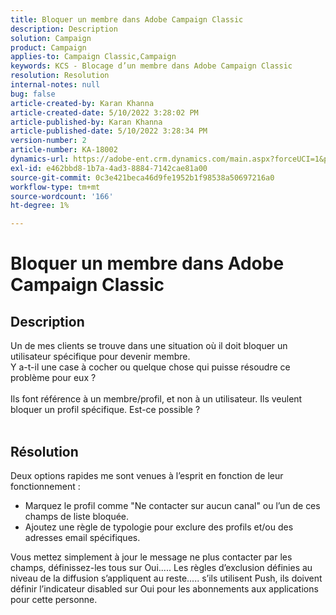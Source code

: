 ```yaml
---
title: Bloquer un membre dans Adobe Campaign Classic
description: Description
solution: Campaign
product: Campaign
applies-to: Campaign Classic,Campaign
keywords: KCS - Blocage d’un membre dans Adobe Campaign Classic
resolution: Resolution
internal-notes: null
bug: false
article-created-by: Karan Khanna
article-created-date: 5/10/2022 3:28:02 PM
article-published-by: Karan Khanna
article-published-date: 5/10/2022 3:28:34 PM
version-number: 2
article-number: KA-18002
dynamics-url: https://adobe-ent.crm.dynamics.com/main.aspx?forceUCI=1&pagetype=entityrecord&etn=knowledgearticle&id=e5fe0dc6-75d0-ec11-a7b5-00224809c556
exl-id: e462bbd8-1b7a-4ad3-8884-7142cae81a00
source-git-commit: 0c3e421beca46d9fe1952b1f98538a50697216a0
workflow-type: tm+mt
source-wordcount: '166'
ht-degree: 1%

---
```


# Bloquer un membre dans Adobe Campaign Classic

## Description

Un de mes clients se trouve dans une situation où il doit bloquer un utilisateur spécifique pour devenir membre.
<br>Y a-t-il une case à cocher ou quelque chose qui puisse résoudre ce problème pour eux ?<br><br>Ils font référence à un membre/profil, et non à un utilisateur. Ils veulent bloquer un profil spécifique. Est-ce possible ?
<br> 

## Résolution


Deux options rapides me sont venues à l’esprit en fonction de leur fonctionnement :

- Marquez le profil comme &quot;Ne contacter sur aucun canal&quot; ou l’un de ces champs de liste bloquée.
- Ajoutez une règle de typologie pour exclure des profils et/ou des adresses email spécifiques.




Vous mettez simplement à jour le message ne plus contacter par les champs, définissez-les tous sur Oui..... Les règles d’exclusion définies au niveau de la diffusion s’appliquent au reste..... s’ils utilisent Push, ils doivent définir l’indicateur disabled sur Oui pour les abonnements aux applications pour cette personne.
